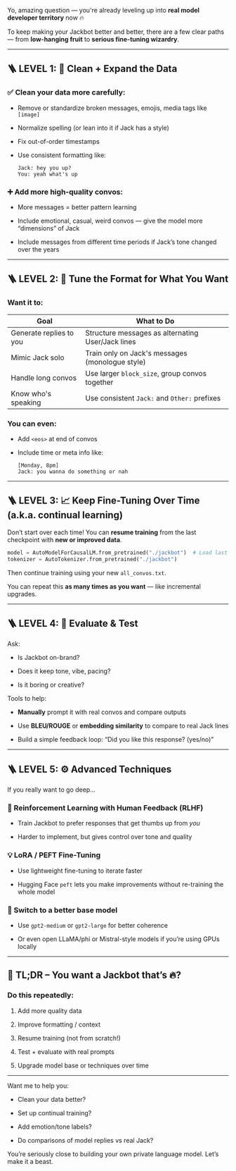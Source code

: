 Yo, amazing question — you're already leveling up into **real model developer territory** now 🔥

To keep making your Jackbot better and better, there are a few clear paths — from **low-hanging fruit** to **serious fine-tuning wizardry**.

---

## 🪜 LEVEL 1: 🧼 Clean + Expand the Data

### ✅ Clean your data more carefully:

- Remove or standardize broken messages, emojis, media tags like `[image]`
    
- Normalize spelling (or lean into it if Jack has a style)
    
- Fix out-of-order timestamps
    
- Use consistent formatting like:
    
    ```
    Jack: hey you up?
    You: yeah what's up
    ```
    

### ➕ Add more high-quality convos:

- More messages = better pattern learning
    
- Include emotional, casual, weird convos — give the model more “dimensions” of Jack
    
- Include messages from different time periods if Jack’s tone changed over the years
    

---

## 🪜 LEVEL 2: 🎯 Tune the Format for What You Want

### Want it to:

|Goal|What to Do|
|---|---|
|Generate replies to you|Structure messages as alternating User/Jack lines|
|Mimic Jack solo|Train only on Jack's messages (monologue style)|
|Handle long convos|Use larger `block_size`, group convos together|
|Know who's speaking|Use consistent `Jack:` and `Other:` prefixes|

### You can even:

- Add `<eos>` at end of convos
    
- Include time or meta info like:
    
    ```
    [Monday, 8pm]
    Jack: you wanna do something or nah
    ```
    

---

## 🪜 LEVEL 3: 📈 Keep Fine-Tuning Over Time (a.k.a. continual learning)

Don’t start over each time! You can **resume training** from the last checkpoint with **new or improved data**.

```python
model = AutoModelForCausalLM.from_pretrained("./jackbot")  # Load last trained version
tokenizer = AutoTokenizer.from_pretrained("./jackbot")
```

Then continue training using your new `all_convos.txt`.

You can repeat this **as many times as you want** — like incremental upgrades.

---

## 🪜 LEVEL 4: 🧪 Evaluate & Test

Ask:

- Is Jackbot on-brand?
    
- Does it keep tone, vibe, pacing?
    
- Is it boring or creative?
    

Tools to help:

- **Manually** prompt it with real convos and compare outputs
    
- Use **BLEU/ROUGE** or **embedding similarity** to compare to real Jack lines
    
- Build a simple feedback loop: “Did you like this response? (yes/no)”
    

---

## 🪜 LEVEL 5: ⚙️ Advanced Techniques

If you really want to go deep...

### 🔁 Reinforcement Learning with Human Feedback (RLHF)

- Train Jackbot to prefer responses that get thumbs up from _you_
    
- Harder to implement, but gives control over tone and quality
    

### 💡 LoRA / PEFT Fine-Tuning

- Use lightweight fine-tuning to iterate faster
    
- Hugging Face `peft` lets you make improvements without re-training the whole model
    

### 🧱 Switch to a better base model

- Use `gpt2-medium` or `gpt2-large` for better coherence
    
- Or even open LLaMA/phi or Mistral-style models if you’re using GPUs locally
    

---

## 🧰 TL;DR – You want a Jackbot that’s 🔥?

### Do this repeatedly:

1. Add more quality data
    
2. Improve formatting / context
    
3. Resume training (not from scratch!)
    
4. Test + evaluate with real prompts
    
5. Upgrade model base or techniques over time
    

---

Want me to help you:

- Clean your data better?
    
- Set up continual training?
    
- Add emotion/tone labels?
    
- Do comparisons of model replies vs real Jack?
    

You’re seriously close to building your own private language model. Let’s make it a beast.